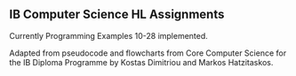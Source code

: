 ## IB Computer Science HL Assignments
Currently Programming Examples 10-28 implemented.

Adapted from pseudocode and flowcharts from Core Computer Science for the IB Diploma Programme by Kostas Dimitriou and Markos Hatzitaskos.